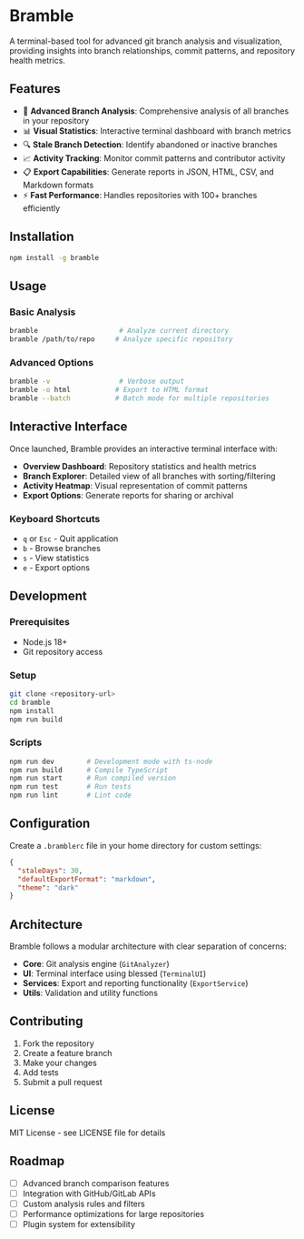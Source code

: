 # Bramble

A terminal-based tool for advanced git branch analysis and visualization, providing insights into branch relationships, commit patterns, and repository health metrics.

## Features

- 🌿 **Advanced Branch Analysis**: Comprehensive analysis of all branches in your repository
- 📊 **Visual Statistics**: Interactive terminal dashboard with branch metrics
- 🔍 **Stale Branch Detection**: Identify abandoned or inactive branches
- 📈 **Activity Tracking**: Monitor commit patterns and contributor activity
- 📋 **Export Capabilities**: Generate reports in JSON, HTML, CSV, and Markdown formats
- ⚡ **Fast Performance**: Handles repositories with 100+ branches efficiently

## Installation

```bash
npm install -g bramble
```

## Usage

### Basic Analysis
```bash
bramble                    # Analyze current directory
bramble /path/to/repo     # Analyze specific repository
```

### Advanced Options
```bash
bramble -v                 # Verbose output
bramble -o html           # Export to HTML format
bramble --batch           # Batch mode for multiple repositories
```

## Interactive Interface

Once launched, Bramble provides an interactive terminal interface with:

- **Overview Dashboard**: Repository statistics and health metrics
- **Branch Explorer**: Detailed view of all branches with sorting/filtering
- **Activity Heatmap**: Visual representation of commit patterns
- **Export Options**: Generate reports for sharing or archival

### Keyboard Shortcuts
- `q` or `Esc` - Quit application
- `b` - Browse branches
- `s` - View statistics
- `e` - Export options

## Development

### Prerequisites
- Node.js 18+
- Git repository access

### Setup
```bash
git clone <repository-url>
cd bramble
npm install
npm run build
```

### Scripts
```bash
npm run dev        # Development mode with ts-node
npm run build      # Compile TypeScript
npm run start      # Run compiled version
npm run test       # Run tests
npm run lint       # Lint code
```

## Configuration

Create a `.bramblerc` file in your home directory for custom settings:

```json
{
  "staleDays": 30,
  "defaultExportFormat": "markdown",
  "theme": "dark"
}
```

## Architecture

Bramble follows a modular architecture with clear separation of concerns:

- **Core**: Git analysis engine (`GitAnalyzer`)
- **UI**: Terminal interface using blessed (`TerminalUI`)
- **Services**: Export and reporting functionality (`ExportService`)
- **Utils**: Validation and utility functions

## Contributing

1. Fork the repository
2. Create a feature branch
3. Make your changes
4. Add tests
5. Submit a pull request

## License

MIT License - see LICENSE file for details

## Roadmap

- [ ] Advanced branch comparison features
- [ ] Integration with GitHub/GitLab APIs
- [ ] Custom analysis rules and filters
- [ ] Performance optimizations for large repositories
- [ ] Plugin system for extensibility

